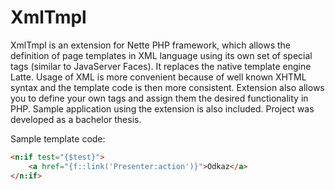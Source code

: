 # XmlTmpl
XmlTmpl is an extension for Nette PHP framework, which allows the definition of page templates in XML language using its own set of special tags (similar to JavaServer Faces). It replaces the native template engine Latte. Usage of XML is more convenient because of well known XHTML syntax and the template code is then more consistent. Extension also allows you to define your own tags and assign them the desired functionality in PHP. Sample application using the extension is also included. Project was developed as a bachelor thesis.

Sample template code:

```html
<n:if test="{$test}">
	<a href="{f::link('Presenter:action')}">Odkaz</a>
</n:if>
```
